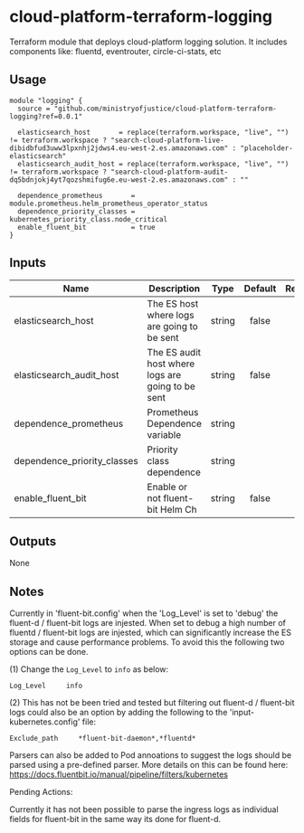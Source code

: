 # cloud-platform-terraform-logging

Terraform module that deploys cloud-platform logging solution. It includes components like: fluentd, eventrouter, circle-ci-stats, etc

## Usage

```hcl
module "logging" {
  source = "github.com/ministryofjustice/cloud-platform-terraform-logging?ref=0.0.1"

  elasticsearch_host       = replace(terraform.workspace, "live", "") != terraform.workspace ? "search-cloud-platform-live-dibidbfud3uww3lpxnhj2jdws4.eu-west-2.es.amazonaws.com" : "placeholder-elasticsearch"
  elasticsearch_audit_host = replace(terraform.workspace, "live", "") != terraform.workspace ? "search-cloud-platform-audit-dq5bdnjokj4yt7qozshmifug6e.eu-west-2.es.amazonaws.com" : ""

  dependence_prometheus       = module.prometheus.helm_prometheus_operator_status
  dependence_priority_classes = kubernetes_priority_class.node_critical
  enable_fluent_bit           = true
}
```

## Inputs

| Name                         | Description                                        | Type | Default | Required |
|------------------------------|----------------------------------------------------|:----:|:-------:|:--------:|
| elasticsearch_host           | The ES host where logs are going to be sent        | string   | false | yes |
| elasticsearch_audit_host     | The ES audit host where logs are going to be sent  | string   | false | no |
| dependence_prometheus        | Prometheus Dependence variable                     | string   |       | yes |
| dependence_priority_classes  | Priority class dependence                          | string   |       | yes |
| enable_fluent_bit            | Enable or not fluent-bit Helm Ch                   | string   | false | yes |




## Outputs

None

## Notes

Currently in 'fluent-bit.config' when the 'Log_Level' is set to 'debug' the fluent-d / fluent-bit logs are injested. When set to debug a high number of fluentd / fluent-bit logs are injested, which can significantly increase the ES storage and cause performance problems. To avoid this the following two options can be done. 

(1) Change the `Log_Level` to `info` as below:

`Log_Level     info`

(2) This has not be been tried and tested but filtering out fluent-d / fluent-bit logs could also be an option by adding the following to the 'input-kubernetes.config' file:

`Exclude_path     *fluent-bit-daemon*,*fluentd*`

Parsers can also be added to Pod annoations to suggest the logs should be parsed using a pre-defined parser. More details on this can be found here:
https://docs.fluentbit.io/manual/pipeline/filters/kubernetes


Pending Actions: 

Currently it has not been possible to parse the ingress logs as individual fields for fluent-bit in the same way its done for fluent-d. 